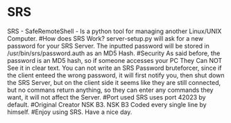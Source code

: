 # SRS
SRS - SafeRemoteShell - Is a python tool for managing another Linux/UNIX Computer.
#How does SRS Work?
server-setup.py will ask for a new password for your SRS Server. The inputted password will be stored in /usr/bin/srs/password.auth as an MD5 Hash.
#Security
As said before, the password is an MD5 hash, so if someone accesses your PC They Can NOT See it in clear text. You can not write an SRS Password bruteforcer, since if the client  enteed the wrong password, it will first notify you, then shut down the SRS Server, but on the client side it seems like they are still connected, but no commans return anything, so they can enter any commands they want, it will not affect the Server.
#Port used
SRS uses port 42023 by default.
#Original Creator
NSK B3. NSK B3 Coded every single line by himself.
#Enjoy using SRS. Have a nice day.
